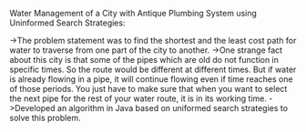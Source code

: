 Water Management of a City with Antique Plumbing System using Uninformed Search Strategies:

->The problem statement was to find the shortest and the least cost path for water to traverse from one part of the city to another.
->One strange fact about this city is that some of the pipes which are old do not function in specific times. So the route would be different
at different times. But if water is already flowing in a pipe, it will continue flowing even if time reaches one of those periods. You just
have to make sure that when you want to select the next pipe for the rest of your water route, it is in its working time.
->Developed an algorithm in Java based on uniformed search strategies to solve this problem.
